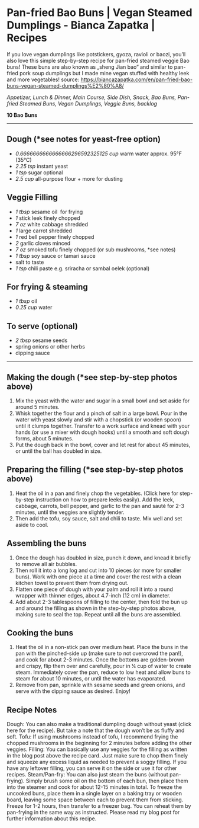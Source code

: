 # Pan-fried Bao Buns | Vegan Steamed Dumplings - Bianca Zapatka | Recipes

If you love vegan dumplings like potstickers, gyoza, ravioli or baozi, you’ll also love this simple step-by-step recipe for pan-fried steamed veggie Bao buns! These buns are also known as „sheng Jian​ bao“ and similar to pan-fried pork soup dumplings but I made mine vegan stuffed with healthy leek and more vegetables!
source: https://biancazapatka.com/en/pan-fried-bao-buns-vegan-steamed-dumplings%E2%80%A8/

*Appetizer, Lunch &amp; Dinner, Main Course, Side Dish, Snack, Bao Buns, Pan-fried Steamed Buns, Vegan Dumplings, Veggie Buns, backlog*

**10 Bao Buns**

---

## Dough (*see notes for yeast-free option)

- *0.6666666666666666296592325125 cup* warm water approx. 95°F (35°C)
- *2.25 tsp* instant yeast
- *1 tsp* sugar optional
- *2.5 cup* all-purpose flour + more for dusting

## Veggie Filling

- *1 tbsp* sesame oil ⁣ for frying
- *1* stick leek finely chopped
- *7 oz* white cabbage shredded
- *1* large carrot shredded
- *1* red bell pepper finely chopped
- *2* garlic cloves minced
- *7 oz* smoked tofu finely chopped (or sub mushrooms, *see notes)
- *1 tbsp* soy sauce or tamari sauce
- salt to taste⁣
- *1 tsp* chili paste e.g. sriracha or sambal oelek (optional)

## For frying & steaming

- *1 tbsp* oil
- *0.25 cup* water

## To serve (optional)

- *2 tbsp* sesame seeds
- spring onions or other herbs
- dipping sauce

---

## Making the dough (*see step-by-step photos above)
1. Mix the yeast with the water and sugar in a small bowl and set aside for around 5 minutes.
2. Whisk together the flour and a pinch of salt in a large bowl. Pour in the water with yeast slowly and stir with a chopstick (or wooden spoon) until it clumps together. Transfer to a work surface and knead with your hands (or use a mixer with dough hooks) until a smooth and soft dough forms, about 5 minutes.
3. Put the dough back in the bowl, cover and let rest for about 45 minutes, or until the ball has doubled in size.
## Preparing the filling  (*see step-by-step photos above)
1. Heat the oil in a pan and finely chop the vegetables. (Click here for step-by-step instruction on how to prepare leeks easily). Add the leek, cabbage, carrots, bell pepper, and garlic to the pan and sauté for 2-3 minutes, until the veggies are slightly tender.
2. Then add the tofu, soy sauce, salt and chili to taste. Mix well and set aside to cool.
## Assembling the buns
1. Once the dough has doubled in size, punch it down, and knead it briefly to remove all air bubbles.
2. Then roll it into a long log and cut into 10 pieces (or more for smaller buns). Work with one piece at a time and cover the rest with a clean kitchen towel to prevent them from drying out.
3. Flatten one piece of dough with your palm and roll it into a round wrapper with thinner edges, about 4.7-inch (12 cm) in diameter.
4. Add about 2-3 tablespoons of filling to the center, then fold the bun up and around the filling as shown in the step-by-step photos above, making sure to seal the top. Repeat until all the buns are assembled.
## Cooking the buns
1. Heat the oil in a non-stick pan over medium heat. Place the buns in the pan with the pinched-side up (make sure to not overcrowd the pan!), and cook for about 2-3 minutes. Once the bottoms are golden-brown and crispy, flip them over and carefully, pour in ¼ cup of water to create steam. Immediately cover the pan, reduce to low heat and allow buns to steam for about 10 minutes, or until the water has evaporated.
2. Remove from pan, sprinkle with sesame seeds and green onions, and serve with the dipping sauce as desired. Enjoy!

## Recipe Notes

Dough: You can also make a traditional dumpling dough without yeast (click here for the recipe). But take a note that the dough won’t be as fluffy and soft.
Tofu: If using mushrooms instead of tofu, I recommend frying the chopped mushrooms in the beginning for 2 minutes before adding the other veggies.
Filling: You can basically use any veggies for the filling as written in the blog post above the recipe card. Just make sure to chop them finely and squeeze any excess liquid as needed to prevent a soggy filling. If you have any leftover filling, you can serve it on the side or use it for other recipes.
Steam/Pan-fry: You can also just steam the buns (without pan-frying). Simply brush some oil on the bottom of each bun, then place them into the steamer and cook for about 12-15 minutes in total.
To freeze the uncooked buns, place them in a single layer on a baking tray or wooden board, leaving some space between each to prevent them from sticking. Freeze for 1-2 hours, then transfer to a freezer bag. You can reheat them by pan-frying in the same way as instructed.
Please read my blog post for further information about this recipe.
